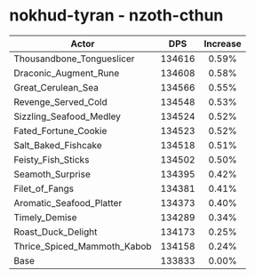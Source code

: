 # nokhud-tyran - nzoth-cthun
| Actor | DPS | Increase |
|---|:---:|:---:|
|Thousandbone_Tongueslicer|134616|0.59%|
|Draconic_Augment_Rune|134608|0.58%|
|Great_Cerulean_Sea|134566|0.55%|
|Revenge_Served_Cold|134548|0.53%|
|Sizzling_Seafood_Medley|134524|0.52%|
|Fated_Fortune_Cookie|134523|0.52%|
|Salt_Baked_Fishcake|134518|0.51%|
|Feisty_Fish_Sticks|134502|0.50%|
|Seamoth_Surprise|134395|0.42%|
|Filet_of_Fangs|134381|0.41%|
|Aromatic_Seafood_Platter|134373|0.40%|
|Timely_Demise|134289|0.34%|
|Roast_Duck_Delight|134173|0.25%|
|Thrice_Spiced_Mammoth_Kabob|134158|0.24%|
|Base|133833|0.00%|
